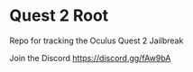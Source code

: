 # Quest 2 Root

Repo for tracking the Oculus Quest 2 Jailbreak

Join the Discord https://discord.gg/fAw9bA

